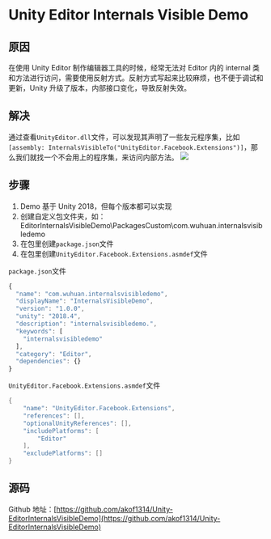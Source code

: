 # Unity Editor Internals Visible Demo
## 原因

在使用 Unity Editor 制作编辑器工具的时候，经常无法对 Editor 内的 internal 类和方法进行访问，需要使用反射方式。反射方式写起来比较麻烦，也不便于调试和更新，Unity 升级了版本，内部接口变化，导致反射失效。

## 解决

通过查看`UnityEditor.dll`文件，可以发现其声明了一些友元程序集，比如`[assembly: InternalsVisibleTo("UnityEditor.Facebook.Extensions")]`，那么我们就找一个不会用上的程序集，来访问内部方法。
![](https://img-blog.csdnimg.cn/20201227112648817.png)

## 步骤

1. Demo 基于 Unity 2018，但每个版本都可以实现
2. 创建自定义包文件夹，如：EditorInternalsVisibleDemo\PackagesCustom\com.wuhuan.internalsvisibledemo
3. 在包里创建`package.json`文件
4. 在包里创建`UnityEditor.Facebook.Extensions.asmdef`文件

`package.json`文件
```javascript
{
  "name": "com.wuhuan.internalsvisibledemo",
  "displayName": "InternalsVisibleDemo",
  "version": "1.0.0",
  "unity": "2018.4",
  "description": "internalsvisibledemo.",
  "keywords": [
    "internalsvisibledemo"
  ],
  "category": "Editor",
  "dependencies": {}
}
```

`UnityEditor.Facebook.Extensions.asmdef`文件

```java
{
    "name": "UnityEditor.Facebook.Extensions",
    "references": [],
    "optionalUnityReferences": [],
    "includePlatforms": [
        "Editor"
    ],
    "excludePlatforms": []
}
```

## 源码

Github 地址：[https://github.com/akof1314/Unity-EditorInternalsVisibleDemo](https://github.com/akof1314/Unity-EditorInternalsVisibleDemo)
